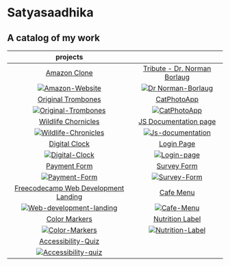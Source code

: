 # Satyasaadhika 
## A catalog of my work

   |projects|   |
|:--------:|:---------:|
|[Amazon Clone](https://satyasaadhika.github.io/amazon-clone/)  |  [Tribute - Dr. Norman Borlaug](https://satyasaadhika.github.io/tribute-page/) |
|[![Amazon-Website](https://github.com/satyasaadhika/satyasaadhika.github.io/assets/106907193/9a71a75d-48a3-4921-b636-9737c40af2bc)](https://satyasaadhika.github.io/amazon-clone/)|[![Dr   Norman-Borlaug](https://github.com/satyasaadhika/satyasaadhika.github.io/assets/106907193/99c00a54-da65-46dc-8d1d-8ee90abbfd7a)](https://satyasaadhika.github.io/tribute-page/) |
|[Original Trombones](https://satyasaadhika.github.io/trombones/)  | [CatPhotoApp](https://satyasaadhika.github.io/cat-photos/)|
|[![Original-Trombones](https://github.com/satyasaadhika/satyasaadhika.github.io/assets/106907193/f9bdec84-6648-4c98-abb1-ecb6dc8176b4)](https://satyasaadhika.github.io/trombones/) |[![CatPhotoApp](https://github.com/satyasaadhika/satyasaadhika.github.io/assets/106907193/29416169-dfd9-4a6e-a01c-d088d0d54360)](https://satyasaadhika.github.io/cat-photos/)|
| [Wildlife Chornicles](https://satyasaadhika.github.io/wildlife/) | [JS Documentation page](https://satyasaadhika.github.io/documentation/) |
|[![Wildlife-Chronicles](https://github.com/satyasaadhika/satyasaadhika.github.io/assets/106907193/171d5152-aea8-4fd2-b327-55afd1c966d1)](https://satyasaadhika.github.io/wildlife/) | [![Js-documentation](https://github.com/satyasaadhika/satyasaadhika.github.io/assets/106907193/85ec5157-3f1d-4b23-b428-cf076491b215)](https://satyasaadhika.github.io/documentation/)|
| [Digital Clock](https://satyasaadhika.github.io/digital-clock/)   |[Login Page](https://satyasaadhika.github.io/login-page/) |
|[![Digital-Clock](https://github.com/satyasaadhika/satyasaadhika.github.io/assets/106907193/ef4a7d85-842e-47e2-a2a7-3bb33773733f)](https://satyasaadhika.github.io/digital-clock/) |[![Login-page](https://github.com/satyasaadhika/satyasaadhika.github.io/assets/106907193/8713000f-703d-464f-b40b-65da88a89465)](https://satyasaadhika.github.io/login-page/) |
| [Payment Form](https://satyasaadhika.github.io/payment-form/)    | [Survey Form](https://satyasaadhika.github.io/form/)  |
|[![Payment-Form](https://github.com/satyasaadhika/satyasaadhika.github.io/assets/106907193/36269714-121e-4710-98e9-7b504eb66025)](https://satyasaadhika.github.io/payment-form/) |[![Survey-Form](https://github.com/satyasaadhika/satyasaadhika.github.io/assets/106907193/8e02c9f8-e6b5-487d-9a81-d428541acc95)](https://satyasaadhika.github.io/form/) |
| [Freecodecamp Web Development Landing](https://satyasaadhika.github.io/freecodecamp-wd-landing/)| [Cafe Menu](https://satyasaadhika.github.io/cafe-menu/) |
|[![Web-development-landing](https://github.com/satyasaadhika/satyasaadhika.github.io/assets/106907193/1358de36-8023-4ccb-9aba-419fe0971262)](https://satyasaadhika.github.io/freecodecamp-wd-landing/)| [![Cafe-Menu](https://github.com/satyasaadhika/satyasaadhika.github.io/assets/106907193/9fc66923-60c3-4907-8634-fe3e45ababd6)](https://satyasaadhika.github.io/cafe-menu/)|
| [Color Markers](https://satyasaadhika.github.io/color-markers/)  |[Nutrition Label](https://satyasaadhika.github.io/nutrition-label/)    |
|[![Color-Markers](https://github.com/satyasaadhika/satyasaadhika.github.io/assets/106907193/3201a2f0-5941-4e7f-9c28-4aa8462e7e8b)](https://satyasaadhika.github.io/color-markers/) |[![Nutrition-Label](https://github.com/satyasaadhika/satyasaadhika.github.io/assets/106907193/f90a9522-9ec8-4f1c-be29-7b78da47d6e7)](https://satyasaadhika.github.io/nutrition-label/) |
|[Accessibility-Quiz](https://satyasaadhika.github.io/Accessibility-quiz/)|   
|[![Accessibility-quiz](https://github.com/satyasaadhika/satyasaadhika.github.io/assets/106907193/4c5145d4-dccf-4b28-9405-bf8a9465de70)](https://satyasaadhika.github.io/Accessibility-quiz/)| 
























